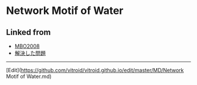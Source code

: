 # Network Motif of Water

## Linked from

* [MBO2008](MBO2008.md)
* [解決した問題](解決した問題.md)


----
[Edit](https://github.com/vitroid/vitroid.github.io/edit/master/MD/Network Motif of Water.md)
